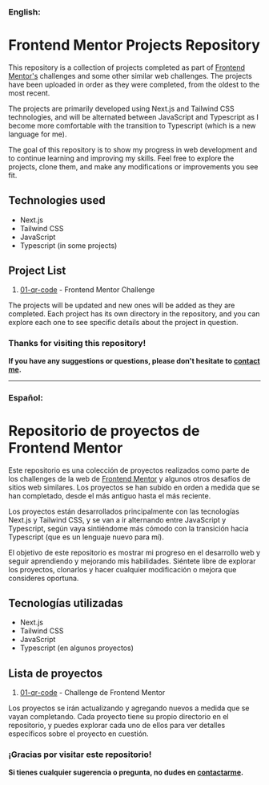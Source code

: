 ### **English**:

# __Frontend Mentor Projects Repository__

This repository is a collection of projects completed as part of [Frontend Mentor's](https://www.frontendmentor.io/) challenges and some other similar web challenges. The projects have been uploaded in order as they were completed, from the oldest to the most recent.

The projects are primarily developed using Next.js and Tailwind CSS technologies, and will be alternated between JavaScript and Typescript as I become more comfortable with the transition to Typescript (which is a new language for me).

The goal of this repository is to show my progress in web development and to continue learning and improving my skills. Feel free to explore the projects, clone them, and make any modifications or improvements you see fit.

## **Technologies used**
- Next.js
- Tailwind CSS
- JavaScript
- Typescript (in some projects)

## **Project List**
1. [01-qr-code](https://github.com/juan-ps/frontend-mentor-challenges/tree/main/01-qr-code) - Frontend Mentor Challenge

The projects will be updated and new ones will be added as they are completed. Each project has its own directory in the repository, and you can explore each one to see specific details about the project in question.

### **Thanks for visiting this repository!**
**If you have any suggestions or questions, please don't hesitate to [contact me](https://www.linkedin.com/in/juanps94/).**

----------------------------------------------------------------------------------------------------------------------------------------------------------------------------------------

### **Español**:

# __Repositorio de proyectos de Frontend Mentor__

Este repositorio es una colección de proyectos realizados como parte de los challenges de la web de [Frontend Mentor](https://www.frontendmentor.io/) y algunos otros desafíos de sitios web similares. Los proyectos se han subido en orden a medida que se han completado, desde el más antiguo hasta el más reciente.

Los proyectos están desarrollados principalmente con las tecnologías Next.js y Tailwind CSS, y se van a ir alternando entre JavaScript y Typescript, según vaya sintiéndome más cómodo con la transición hacia Typescript (que es un lenguaje nuevo para mí).

El objetivo de este repositorio es mostrar mi progreso en el desarrollo web y seguir aprendiendo y mejorando mis habilidades. Siéntete libre de explorar los proyectos, clonarlos y hacer cualquier modificación o mejora que consideres oportuna.

## **Tecnologías utilizadas**
- Next.js
- Tailwind CSS
- JavaScript
- Typescript (en algunos proyectos)

## **Lista de proyectos**
1. [01-qr-code](https://github.com/juan-ps/frontend-mentor-challenges/tree/main/01-qr-code) - Challenge de Frontend Mentor

Los proyectos se irán actualizando y agregando nuevos a medida que se vayan completando. Cada proyecto tiene su propio directorio en el repositorio, y puedes explorar cada uno de ellos para ver detalles específicos sobre el proyecto en cuestión.

### **¡Gracias por visitar este repositorio!**
**Si tienes cualquier sugerencia o pregunta, no dudes en [contactarme](https://www.linkedin.com/in/juanps94/).**
